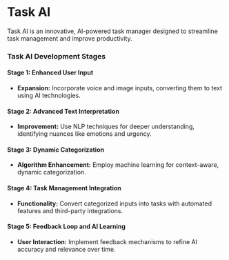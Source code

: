# Task AI

Task AI is an innovative, AI-powered task manager designed to streamline task management and improve productivity.

### Task AI Development Stages

#### Stage 1: Enhanced User Input
  - **Expansion:** Incorporate voice and image inputs, converting them to text using AI technologies.

#### Stage 2: Advanced Text Interpretation
  - **Improvement:** Use NLP techniques for deeper understanding, identifying nuances like emotions and urgency.

#### Stage 3: Dynamic Categorization
  - **Algorithm Enhancement:** Employ machine learning for context-aware, dynamic categorization.

#### Stage 4: Task Management Integration
  - **Functionality:** Convert categorized inputs into tasks with automated features and third-party integrations.

#### Stage 5: Feedback Loop and AI Learning
  - **User Interaction:** Implement feedback mechanisms to refine AI accuracy and relevance over time.